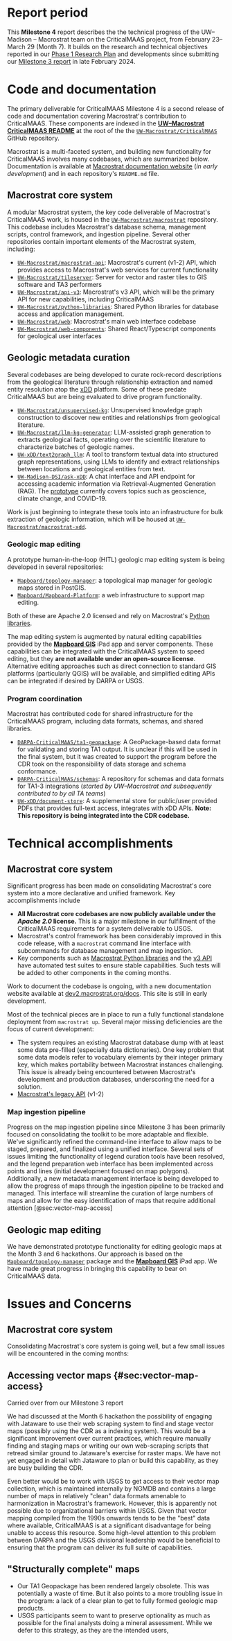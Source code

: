 # Report period

This **Milestone 4** report describes the the technical progress of the
UW–Madison – Macrostrat team on the CriticalMAAS project, from February 23–March
29 (Month 7). It builds on the research and technical objectives reported in our
[Phase 1 Research Plan][phase1_plan] and developments since submitting our
[Milestone 3 report][milestone_3_report] in late February 2024.

# Code and documentation

The primary deliverable for CriticalMAAS Milestone 4 is a second release of code
and documentation covering Macrostrat's contribution to CriticalMAAS. These
components are indexed in the [**UW–Macrostrat CriticalMAAS README**][readme] at
the root of the the [`UW-Macrostrat/CriticalMAAS`][gh:criticalmaas] GitHub
repository.

Macrostrat is a multi-faceted system, and building new functionality for
CriticalMAAS involves many codebases, which are summarized below. Documentation
is available at
[Macrostrat documentation website](https://dev2.macrostrat.org/docs) (_in early
development_) and in each repository's `README.md` file.

## Macrostrat core system

A modular Macrostrat system, the key code deliverable of Macrostrat's
CriticalMAAS work, is housed in the [`UW-Macrostrat/macrostrat`][gh:macrostrat]
repository. This codebase includes Macrostrat's database schema, management
scripts, control framework, and ingestion pipeline. Several other repositories
contain important elements of the Macrostrat system, including:

- [`UW-Macrostrat/macrostrat-api`](https://github.com/UW-Macrostrat/macrostrat-api):
  Macrostrat's current (v1-2) API, which provides access to Macrostrat's web
  services for current functionality
- [`UW-Macrostrat/tileserver`](https://github.com/UW-Macrostrat/tileserver):
  Server for vector and raster tiles to GIS software and TA3 performers
- [`UW-Macrostrat/api-v3`](https://github.com/UW-Macrostrat/api-v3):
  Macrostrat's v3 API, which will be the primary API for new capabilities,
  including CriticalMAAS
- [`UW-Macrostrat/python-libraries`](https://github.com/UW-Macrostrat/python-libraries):
  Shared Python libraries for database access and application management.
- [`UW-Macrostrat/web`](https://github.com/UW-Macrostrat/web): Macrostrat's main
  web interface codebase
- [`UW-Macrostrat/web-components`](https://github.com/UW-Macrostrat/web-components):
  Shared React/Typescript components for geological user interfaces

## Geologic metadata curation

Several codebases are being developed to curate rock-record descriptions from
the geological literature through relationship extraction and named entity
resolution atop the [xDD](https://xdd.wisc.edu/) platform. Some of these predate
CriticalMAAS but are being evaluated to drive program functionality.

- [`UW-Macrostrat/unsupervised-kg`](https://github.com/UW-Macrostrat/unsupervised-kg):
  Unsupervised knowledge graph construction to discover new entities and
  relationships from geological literature.
- [`UW-Macrostrat/llm-kg-generator`](https://github.com/UW-Macrostrat/llm-kg-generator):
  LLM-assisted graph generation to extracts geological facts, operating over the
  scientific literature to characterize batches of geologic names.
- [`UW-xDD/text2graph_llm`](https://github.com/UW-xDD/text2graph_llm): A tool to
  transform textual data into structured graph representations, using LLMs to
  identify and extract relationships between locations and geological entities
  from text.
- [`UW-Madison-DSI/ask-xDD`](https://github.com/UW-Madison-DSI/ask-xDD): A chat
  interface and API endpoint for accessing academic information via
  Retrieval-Augmented Generation (RAG). The
  [prototype](http://cosmos0001.chtc.wisc.edu:8501/) currently covers topics
  such as geoscience, climate change, and COVID-19.

Work is just beginning to integrate these tools into an infrastructure for bulk
extraction of geologic information, which will be housed at
[`UW-Macrostrat/macrostrat-xdd`](https://github.com/UW-Macrostrat/macrostrat-xdd).

### Geologic map editing

A prototype human-in-the-loop (HITL) geologic map editing system is being
developed in several repositories:

- [`Mapboard/topology-manager`](https://github.com/Mapboard/topology-manager): a
  topological map manager for geologic maps stored in PostGIS.
- [`Mapboard/Mapboard-Platform`](https://github.com/Mapboard/Mapboard-Platform):
  a web infrastructure to support map editing.

Both of these are Apache 2.0 licensed and rely on Macrostrat's [Python
libraries][gh:python_libraries].

The map editing system is augmented by natural editing capabilities provided by
the [**Mapboard GIS**](https://mapboard-gis.app) iPad app and server components.
These capabilities can be integrated with the CriticalMAAS system to speed
editing, but they **are not available under an open-source license**.
Alternative editing approaches such as direct connection to standard GIS
platforms (particularly QGIS) will be available, and simplified editing APIs can
be integrated if desired by DARPA or USGS.

### Program coordination

Macrostrat has contributed code for shared infrastructure for the CriticalMAAS
program, including data formats, schemas, and shared libraries.

- [`DARPA-CriticalMAAS/ta1-geopackage`](https://github.com/DARPA-CRITICALMAAS/ta1-geopackage):
  A GeoPackage-based data format for validating and storing TA1 output. It is
  unclear if this will be used in the final system, but it was created to
  support the program before the CDR took on the responsibility of data storage
  and schema conformance.
- [`DARPA-CriticalMAAS/schemas`](https://github.com/DARPA-CRITICALMAAS/schemas):
  A repository for schemas and data formats for TA1-3 integrations (_started by
  UW–Macrostrat and subsequently contributed to by all TA teams_)
- [`UW-xDD/document-store`](https://github.com/UW-xDD/document-store): A
  supplemental store for public/user provided PDFs that provides full-text
  access, integrates with xDD APIs. **Note: This repository is being integrated
  into the CDR codebase.**

# Technical accomplishments

## Macrostrat core system

Significant progress has been made on consolidating Macrostrat's core system
into a more declarative and unified framework. Key accomplishments include

- **All Macrostrat core codebases are now publicly available under the _Apache
  2.0_ license.** This is a major milestone in our fulfillment of the
  CriticalMAAS requirements for a system deliverable to USGS.
- Macrostrat's control framework has been considerably improved in this code
  release, with a `macrostrat` command line interface with subcommands for
  database management and map ingestion.
- Key components such as [Macrostrat Python libraries][gh:python_libraries] and
  the [v3 API][gh:macrostrat_api_v3] have automated test suites to ensure stable
  capabilities. Such tests will be added to other components in the coming
  months.

Work to document the codebase is ongoing, with a new documentation website
available at [dev2.macrostrat.org/docs](https://dev2.macrostrat.org/docs). This
site is still in early development.

Most of the technical pieces are in place to run a fully functional standalone
deployment from `macrostrat up`. Several major missing deficiencies are the
focus of current development:

- The system requires an existing Macrostrat database dump with at least some
  data pre-filled (especially data dictionaries). One key problem that some data
  models refer to vocabulary elements by their integer primary key, which makes
  portability between Macrostrat instances challenging. This issue is already
  being encountered between Macrostrat's development and production databases,
  underscoring the need for a solution.
- [Macrostrat's legacy API][gh:macrostrat_api] (v1-2)

### Map ingestion pipeline

Progress on the map ingestion pipeline since Milestone 3 has been primarily
focused on consolidating the toolkit to be more adaptable and flexible. We've
significantly refined the command-line interface to allow maps to be staged,
prepared, and finalized using a unified interface. Several sets of issues
limiting the functionality of legend curation tools have been resolved, and the
legend preparation web interface has been implemented across points and lines
(initial development focused on map polygons). Additionally, a new metadata
management interface is being developed to allow the progress of maps through
the ingestion pipeline to be tracked and managed. This interface will streamline
the curation of large numbers of maps and allow for the easy identification of
maps that require additional attention [@sec:vector-map-access]

## Geologic map editing

We have demonstrated prototype functionality for editing geologic maps at the
Month 3 and 6 hackathons. Our approach is based on the
[`Mapboard/topology-manager`][gh:topology-manager] package and the [**Mapboard
GIS**][mapboard-gis] iPad app. We have made great progress in bringing this
capability to bear on CriticalMAAS data.

# Issues and Concerns

## Macrostrat core system

Consolidating Macrostrat's core system is going well, but a few small issues
will be encountered in the coming months:

## Accessing vector maps {#sec:vector-map-access}

Carried over from our Milestone 3 report

We had discussed at the Month 6 hackathon the possibility of engaging with
Jataware to use their web scraping system to find and stage vector maps
(possibly using the CDR as a indexing system). This would be a significant
improvement over current practices, which require manually finding and staging
maps or writing our own web-scraping scripts that retread similar ground to
Jataware's exercise for raster maps. We have not yet engaged in detail with
Jataware to plan or build this capability, as they are busy building the CDR.

Even better would be to work with USGS to get access to their vector map
collection, which is maintained internally by NGMDB and contains a large number
of maps in relatively "clean" data formats amenable to harmonization in
Macrostrat's framework. However, this is apparently not possible due to
organizational barriers within USGS. Given that vector mapping compiled from the
1990s onwards tends to be the "best" data where available, CriticalMAAS is at a
significant disadvantage for being unable to access this resource. Some
high-level attention to this problem between DARPA and the USGS divisional
leadership would be beneficial to ensuring that the program can deliver its full
suite of capabilities.

## "Structurally complete" maps

- Our TA1 Geopackage has been rendered largely obsolete. This was potentially a
  waste of time. But it also points to a more troubling issue in the program: a
  lack of a clear plan to get to fully formed geologic map products.
- USGS participants seem to want to preserve optionality as much as possible for
  the final analysts doing a mineral assessment. While we defer to this
  strategy, as they are the intended users,

[gh:criticalmaas]: https://github.com/UW-Macrostrat/CriticalMAAS
[gh:macrostrat]: https://github.com/UW-Macrostrat/macrostrat
[ta1-geopackage]: https://github.com/DARPA-CRITICALMAAS/ta1-geopackage
[document-store]: https://github.com/UW-xDD/document-store
[cosmos]: https://github.com/UW-COSMOS/COSMOS
[gh:topology-manager]: https://github.com/Mapboard/topology-manager
[gh:python_libraries]: https://github.com/UW-Macrostrat/python-libraries
[mapboard-gis]: https://mapboard-gis.app
[phase1_plan]:
  https://storage.macrostrat.org/web-assets/media/criticalmaas/media/2023-10-CriticalMAAS-Phase-1-research-plan.pdf
[milestone_3_report]:
  https://storage.macrostrat.org/web-assets/media/criticalmaas/media/2024-02-CriticalMAAS-Milestone-3-report.pdf
[readme]: https://github.com/UW-Macrostrat/CriticalMAAS/blob/main/README.md
[gh:macrostrat_api]: https://github.com/UW-Macrostrat/macrostrat-api
[gh:macrostrat_api_v3]: https://github.com/UW-Macrostrat/api-v3
